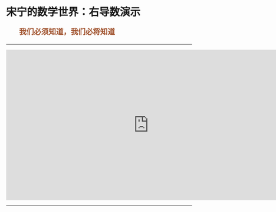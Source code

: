 # 宋宁的数学世界：右导数演示

<p style="color:sienna;font-family:KaiTi;margin-left:35px;font-weight:bold;font-size:20px";>
    我们必须知道，我们必将知道
</p>

---
<center>
<iframe scrolling="no" title="右导数演示" src="https://www.geogebra.org/material/iframe/id/rxukatjd/width/771/height/408/border/888888/sfsb/true/smb/false/stb/false/stbh/false/ai/false/asb/false/sri/true/rc/false/ld/false/sdz/true/ctl/false" width="771px" height="408px" style="border:0px;"> </iframe>
</center>

---

